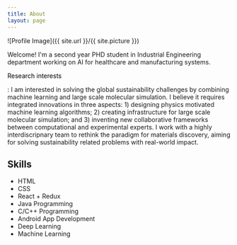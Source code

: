 ```yaml
---
title: About
layout: page
---
```

![Profile Image]({{ site.url }}/{{ site.picture }})


Welcome! I'm a second year PHD student in Industrial Engineering department working on AI for healthcare and manufacturing systems.

<p style="color:#000000">Research interests</p>: I am interested in solving the global sustainability challenges by combining machine learning and large scale molecular simulation. I believe it requires integrated innovations in three aspects: 1) designing physics motivated machine learning algorithms; 2) creating infrastructure for large scale molecular simulation; and 3) inventing new collaborative frameworks between computational and experimental experts. I work with a highly interdiscripnary team to rethink the paradigm for materials discovery, aiming for solving sustainability related problems with real-world impact.


<h2>Skills</h2>

<ul class="skill-list">
	<li>HTML </li>
	<li>CSS </li>
	<li>React + Redux</li>
	<li>Java Programming</li>
	<li>C/C++ Programming</li>
	<li>Android App Development </li>
	<li>Deep Learning</li>
	<li>Machine Learning</li>
</ul>
